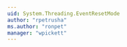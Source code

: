 ```yaml
---
uid: System.Threading.EventResetMode
author: "rpetrusha"
ms.author: "ronpet"
manager: "wpickett"
---
```

